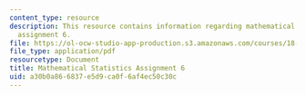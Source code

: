 ```yaml
---
content_type: resource
description: This resource contains information regarding mathematical statistics,
  assignment 6.
file: https://ol-ocw-studio-app-production.s3.amazonaws.com/courses/18-655-mathematical-statistics-spring-2016/a30b0a866837e5d9ca0f6af4ec50c30c_MIT18_655S16_ProblemSet_6.pdf
file_type: application/pdf
resourcetype: Document
title: Mathematical Statistics Assignment 6
uid: a30b0a86-6837-e5d9-ca0f-6af4ec50c30c
---
```

